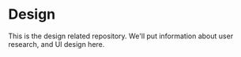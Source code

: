 Design
======

This is the design related repository. We'll put information about user research, and UI design here.

